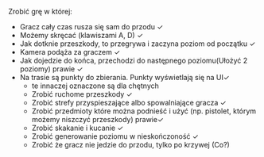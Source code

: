 Zrobić grę w której:
-	Gracz cały czas rusza się sam do przodu ✓
-	Możemy skręcać (klawiszami A, D) ✓
-	Jak dotknie przeszkody, to przegrywa i zaczyna poziom od początku ✓
-	Kamera podąża za graczem ✓
-	Jak dojedzie do końca, przechodzi do następnego  poziomu(Ułożyć 2 poziomy) prawie ✓
-	Na trasie są punkty do zbierania. Punkty wyświetlają się na UI✓
	*   te innaczej oznaczone są dla chętnych
	*   Zrobić ruchome przeszkody ✓
	*	Zrobić strefy przyspieszające albo spowalniające gracza ✓
	*   Zrobić przedmioty które można podnieść i użyć (np. pistolet, którym możemy niszczyć przeszkody) prawie✓
	*   Zrobić skakanie i kucanie ✓
	*	Zrobić generowanie poziomu w nieskończoność ✓
	*   Zrobić że gracz nie jedzie do przodu, tylko po krzywej (Co?)

